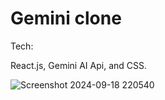 # Gemini clone

<p>Tech: </p> React.js, Gemini AI Api, and CSS.
</br>

![Screenshot 2024-09-18 220540](https://github.com/user-attachments/assets/c9302c14-7078-408d-9087-9682fb75a589)
